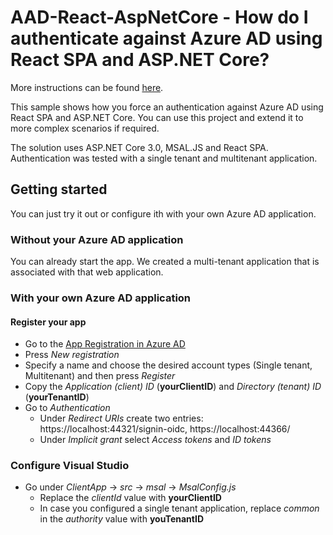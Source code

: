 # AAD-React-AspNetCore - How do I authenticate against Azure AD using React SPA and ASP.NET Core?
More instructions can be found [here](https://www.nubo.eu/How-do-I-authenticate-against-Azure-AD-using-React-SPA-and-ASP-NET-Core/).

This sample shows how you force an authentication against Azure AD using React SPA and ASP.NET Core. You can use this project and extend it to more complex scenarios if required.

The solution uses ASP.NET Core 3.0, MSAL.JS and React SPA. Authentication was tested with a single tenant and multitenant application. 

## Getting started
You can just try it out or configure ith with your own Azure AD application.

### Without your Azure AD application
You can already start the app. We created a multi-tenant application that is associated with that web application.

### With your own Azure AD application
#### Register your app
- Go to the [App Registration in Azure AD](https://portal.azure.com/#blade/Microsoft_AAD_IAM/ActiveDirectoryMenuBlade/RegisteredApps)
- Press *New registration*
- Specify a name and choose the desired account types (Single tenant, Multitenant) and then press *Register*
- Copy the *Application (client) ID* (**yourClientID**) and *Directory (tenant) ID* (**yourTenantID**)
- Go to *Authentication*
  - Under *Redirect URIs* create two entries: https://localhost:44321/signin-oidc, https://localhost:44366/
  - Under *Implicit grant* select *Access tokens* and *ID tokens* 

### Configure Visual Studio
- Go under *ClientApp* -> *src* -> *msal* -> *MsalConfig.js*
  - Replace the *clientId* value with **yourClientID**
  - In case you configured a single tenant application, replace *common* in the *authority* value with **youTenantID**
    

